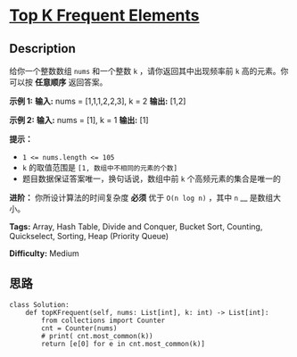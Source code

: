 # [Top K Frequent Elements][title]

## Description

给你一个整数数组 `nums` 和一个整数 `k` ，请你返回其中出现频率前 `k` 高的元素。你可以按 **任意顺序** 返回答案。

**示例 1:**
            **输入:** nums = [1,1,1,2,2,3], k = 2    **输出:** [1,2]    

**示例 2:**
            **输入:** nums = [1], k = 1    **输出:** [1]

**提示：**

  * `1 <= nums.length <= 105`
  * `k` 的取值范围是 `[1, 数组中不相同的元素的个数]`
  * 题目数据保证答案唯一，换句话说，数组中前 `k` 个高频元素的集合是唯一的

**进阶：** 你所设计算法的时间复杂度 **必须** 优于 `O(n log n)` ，其中 `n` __ 是数组大小。


**Tags:** Array, Hash Table, Divide and Conquer, Bucket Sort, Counting, Quickselect, Sorting, Heap (Priority Queue)

**Difficulty:** Medium

## 思路

``` python3
class Solution:
    def topKFrequent(self, nums: List[int], k: int) -> List[int]:
        from collections import Counter
        cnt = Counter(nums)
        # print( cnt.most_common(k))
        return [e[0] for e in cnt.most_common(k)]
```

[title]: https://leetcode-cn.com/problems/top-k-frequent-elements
